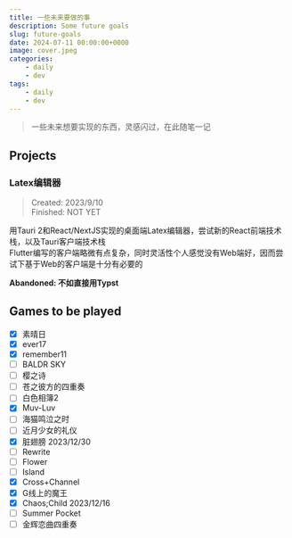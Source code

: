 ```yaml
---
title: 一些未来要做的事
description: Some future goals
slug: future-goals
date: 2024-07-11 00:00:00+0000
image: cover.jpeg
categories:
    - daily
    - dev
tags:
    - daily
    - dev
---
```

> 一些未来想要实现的东西，灵感闪过，在此随笔一记
## Projects

### Latex编辑器
> Created: 2023/9/10  
> Finished: NOT YET

用Tauri 2和React/NextJS实现的桌面端Latex编辑器，尝试新的React前端技术栈，以及Tauri客户端技术栈  
Flutter编写的客户端略微有点复杂，同时灵活性个人感觉没有Web端好，因而尝试下基于Web的客户端是十分有必要的

**Abandoned: 不如直接用Typst**

## Games to be played

- [x] 素晴日
- [x] ever17
- [x] remember11
- [ ] BALDR SKY
- [ ] 樱之诗
- [ ] 苍之彼方的四重奏
- [ ] 白色相簿2
- [x] Muv-Luv
- [ ] 海猫鸣泣之时
- [ ] 近月少女的礼仪
- [x] 脏翅膀 2023/12/30
- [ ] Rewrite
- [ ] Flower
- [ ] Island
- [x] Cross+Channel
- [x] G线上的魔王
- [x] Chaos;Child 2023/12/16
- [ ] Summer Pocket
- [ ] 金辉恋曲四重奏
